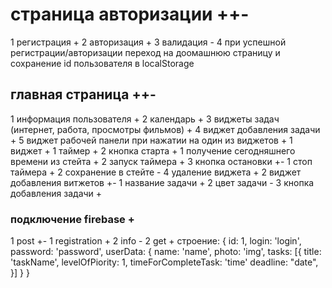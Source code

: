 # страница авторизации ++-
1 регистрация +
2 авторизация +
3 валидация -
4 при успешной регистрации/авторизации переход на доомашнюю страницу и сохранение id пользователя в localStorage

## главная страница ++-
1 информация пользователя +
2 календарь +
3 виджеты задач (интернет, работа, просмотры фильмов) +
4 виджет добавления задачи +
5 виджет рабочей панели при нажатии на один из виджетов +
    1 виджет +
        1 таймер +
        2 кнопка старта +
            1 получение сегодняшнего времени из стейта +
            2 запуск таймера +
        3 кнопка остановки +-
            1 стоп таймера +
            2 сохранение в стейте -
        4 удаление виджета +
    2 виджет добавления витжетов +-
        1 название задачи +
        2 цвет задачи -
        3 кнопка добавления задачи +

### подключение firebase +
1 post +-
    1 registration +
    2 info -
2 get +
строение:
{
    id: 1,
    login: 'login',
    password: 'password',
    userData: {
        name: 'name',
        photo: 'img',
        tasks: [{
            title: 'taskName',
            levelOfPiority: 1,
            timeForCompleteTask: 'time'
            deadline: "date",
        }]
    }
}